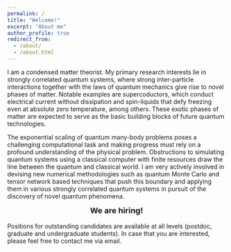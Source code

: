 ```yaml
---
permalink: /
title: "Welcome!"
excerpt: "About me"
author_profile: true
redirect_from:
  - /about/
  - /about.html
---
```



I am a condensed matter theorist. My primary research interests lie in strongly correlated quantum systems, where strong inter-particle interactions together with the laws of quantum mechanics give rise to novel phases of matter. Notable examples are supercoductors, which conduct electrical current without dissipation and spin-liquids that defy freezing even at absolute zero temperature, among others. These exotic phases of matter are expected to serve as the basic building blocks of future quantum technologies.

The exponential scaling of quantum many-body problems poses a challenging computational task and making progress must rely on a profound understanding of the physical problem. Obstructions to simulating quantum systems using a classical computer with finite resources draw the line between the quantum and classical world. I am very actively involved
in devising new numerical methodologies such as quantum Monte Carlo and tensor network based techniques that push this boundary and applying them in
various strongly correlated quantum systems in pursuit of the discovery of novel quantum phenomena.

<div style="text-align:center"><font size="4"> <b> We are hiring!</b></font></div>
<br/>
Positions for outstanding candidates are available at all levels (postdoc, graduate and undergraduate students). In case that you are interested, please feel free to contact me via email.
